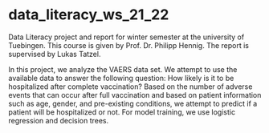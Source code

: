 # data_literacy_ws_21_22
Data Literacy project and report for winter semester at the university of Tuebingen. This course is given by Prof. Dr. Philipp Hennig. The report is supervised by Lukas Tatzel. 

In this project, we analyze the VAERS data set. We attempt to use the available data to answer the following question: How likely is it to be hospitalized after complete vaccination? Based on the number of adverse events that can occur after full vaccination and based on patient information such as age, gender, and pre-existing conditions, we attempt to predict if a patient will be hospitalized or
not. For model training, we use logistic regression and decision trees.
